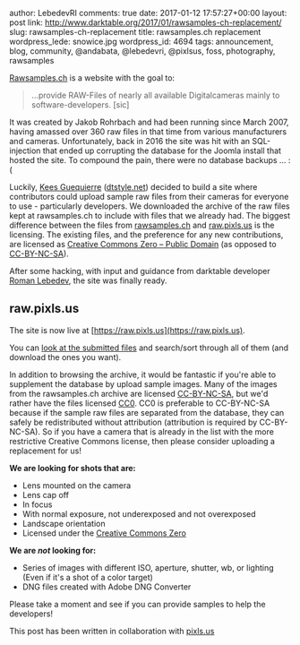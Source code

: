 author: LebedevRI
comments: true
date: 2017-01-12 17:57:27+00:00
layout: post
link: http://www.darktable.org/2017/01/rawsamples-ch-replacement/
slug: rawsamples-ch-replacement
title: rawsamples.ch replacement
wordpress_lede: snowice.jpg
wordpress_id: 4694
tags: announcement, blog, community, @andabata, @lebedevri, @pixlsus, foss, photography, rawsamples

[Rawsamples.ch](http://rawsamples.ch) is a website with the goal to:



> …provide RAW-Files of nearly all available Digitalcameras mainly to software-developers.  [sic]



It was created by Jakob Rohrbach and had been running since March 2007, having amassed over 360 raw files in that time from various manufacturers and cameras. Unfortunately, back in 2016 the site was hit with an SQL-injection that ended up corrupting the database for the Joomla install that hosted the site. To compound the pain, there were no database backups … :(

Luckily, [Kees Guequierre](https://www.flickr.com/photos/andabata) ([dtstyle.net](https://dtstyle.net/)) decided to build a site where contributors could upload sample raw files from their cameras for everyone to use - particularly developers. We downloaded the archive of the raw files kept at rawsamples.ch to include with files that we already had. The biggest difference between the files from [rawsamples.ch](http://rawsamples.ch) and [raw.pixls.us](https://raw.pixls.us) is the licensing. The existing files, and the preference for any new contributions, are licensed as [Creative Commons Zero – Public Domain](https://creativecommons.org/publicdomain/zero/1.0/) (as opposed to [CC-BY-NC-SA](https://creativecommons.org/licenses/by-nc-sa/4.0/)).

After some hacking, with input and guidance from darktable developer [Roman Lebedev](https://github.com/LebedevRI), the site was finally ready.



## raw.pixls.us



The site is now live at [https://raw.pixls.us](https://raw.pixls.us).

You can [look at the submitted files](https://raw.pixls.us#repo) and search/sort through all of them (and download the ones you want).

In addition to browsing the archive, it would be fantastic if you're able to supplement the database by upload sample images.  Many of the images from the rawsamples.ch archive are licensed [CC-BY-NC-SA](https://creativecommons.org/licenses/by-nc-sa/4.0/), but we'd rather have the files licensed [CC0](https://creativecommons.org/publicdomain/zero/1.0/).  CC0 is preferable to CC-BY-NC-SA because if the sample raw files are separated from the database, they can safely be redistributed without attribution (attribution is required by CC-BY-NC-SA). So if you have a camera that is already in the list with the more restrictive Creative Commons license, then please consider uploading a replacement for us!

**We are looking for shots that are:**




  * Lens mounted on the camera
  * Lens cap off
  * In focus
  * With normal exposure, not underexposed and not overexposed
  * Landscape orientation
  * Licensed under the [Creative Commons Zero](https://creativecommons.org/publicdomain/zero/1.0/)

**We are _not_ looking for:**


  * Series of images with different ISO, aperture, shutter, wb, or lighting  
(Even if it's a shot of a color target)
  * DNG files created with Adobe DNG Converter

Please take a moment and see if you can provide samples to help the developers!

This post has been written in collaboration with [pixls.us](https://pixls.us/)
